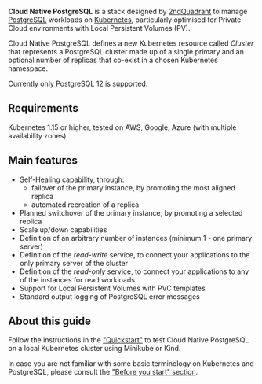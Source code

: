 **Cloud Native PostgreSQL** is a stack designed by [2ndQuadrant](https://www.2ndquadrant.com)
to manage [PostgreSQL](https://www.postgresql.org/) workloads on [Kubernetes](https://kubernetes.io),
particularly optimised for Private Cloud environments with Local Persistent Volumes (PV).

Cloud Native PostgreSQL defines a new Kubernetes resource called *Cluster* that
represents a PostgreSQL cluster made up of a single primary and an optional number
of replicas that co-exist in a chosen Kubernetes namespace.

Currently only PostgreSQL 12 is supported.

## Requirements

Kubernetes 1.15 or higher, tested on AWS, Google, Azure (with multiple availability zones).

## Main features

* Self-Healing capability, through:
    * failover of the primary instance, by promoting the most aligned replica
    * automated recreation of a replica
* Planned switchover of the primary instance, by promoting a selected replica
* Scale up/down capabilities
* Definition of an arbitrary number of instances (minimum 1 - one primary server)
* Definition of the *read-write* service, to connect your applications to the only primary server of the cluster
* Definition of the *read-only* service, to connect your applications to any of the instances for read workloads
* Support for Local Persistent Volumes with PVC templates
* Standard output logging of PostgreSQL error messages

## About this guide

Follow the instructions in the ["Quickstart"](quickstart.md) to test Cloud Native PostgreSQL
on a local Kubernetes cluster using Minikube or Kind.

In case you are not familiar with some basic terminology on Kubernetes and PostgreSQL,
please consult the ["Before you start" section](before_you_start.md).

